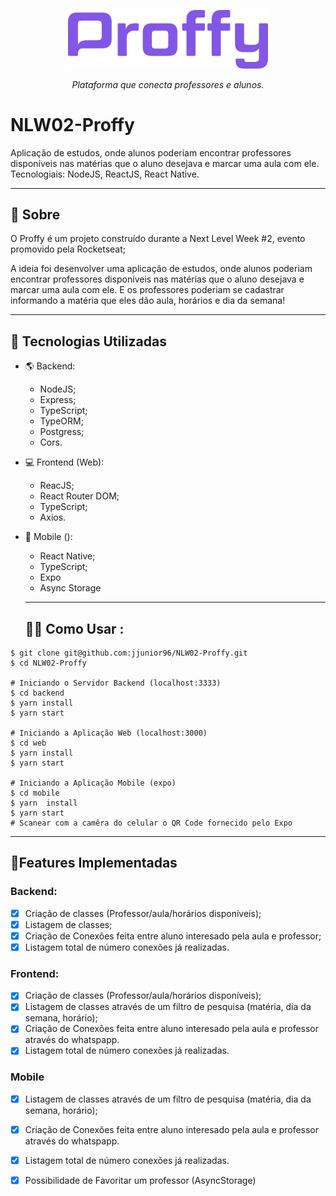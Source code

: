 

<p align="center">
<img src="https://raw.githubusercontent.com/matheusjouan/NLW02-Proffy/master/proffyImg.png" width="320px"/>
<p align="center"><i>Plataforma que conecta professores e alunos.</i></p>
</p>


# NLW02-Proffy
Aplicação de estudos, onde alunos poderiam encontrar professores disponíveis nas matérias que o aluno desejava e marcar uma aula com ele. Tecnologiais: NodeJS, ReactJS, React Native.

---

## 📔 Sobre

O Proffy é um projeto construído durante a Next Level Week #2, evento promovido pela Rocketseat;

A ideia foi desenvolver uma aplicação de estudos, onde alunos poderiam encontrar professores disponíveis nas matérias que o aluno desejava e marcar uma aula com ele. E os professores poderiam se cadastrar informando a matéria que eles dão aula, horários e dia da semana!

---

## :rocket: Tecnologias Utilizadas

- 🌎 Backend:
  - NodeJS;
  - Express;
  - TypeScript;
  - TypeORM;
  - Postgress;
  - Cors.
  
- 💻 Frontend (Web):
  - ReacJS;
  - React Router DOM;
  - TypeScript;
  - Axios.
  
- 📱  Mobile ():
  - React Native;
  - TypeScript;
  - Expo
  - Async Storage
  
  ---
  
  ## 👨‍💻️ Como Usar  :

```shell
$ git clone git@github.com:jjunior96/NLW02-Proffy.git
$ cd NLW02-Proffy

# Iniciando o Servidor Backend (localhost:3333)
$ cd backend
$ yarn install
$ yarn start

# Iniciando a Aplicação Web (localhost:3000)
$ cd web
$ yarn install
$ yarn start

# Iniciando a Aplicação Mobile (expo)
$ cd mobile
$ yarn  install
$ yarn start
# Scanear com a camêra do celular o QR Code fornecido pelo Expo
```

---

## :hammer:Features Implementadas

### Backend:

  - [x] Criação de classes (Professor/aula/horários disponíveis);
  - [x] Listagem de classes;
  - [x] Criação de Conexões feita entre aluno interesado pela aula e professor;
  - [x] Listagem total de número conexões já realizadas.

### Frontend:
  - [x] Criação de classes (Professor/aula/horários disponíveis);
  - [x] Listagem de classes através de um filtro de pesquisa (matéria, dia da semana, horário);
  - [x] Criação de Conexões feita entre aluno interesado pela aula e professor através do whatspapp.
  - [x] Listagem total de número conexões já realizadas.

### Mobile

  - [x] Listagem de classes através de um filtro de pesquisa (matéria, dia da semana, horário);
  - [x] Criação de Conexões feita entre aluno interesado pela aula e professor através do whatspapp.
  - [x] Listagem total de número conexões já realizadas.
  - [x] Possibilidade de Favoritar um professor (AsyncStorage)
  
